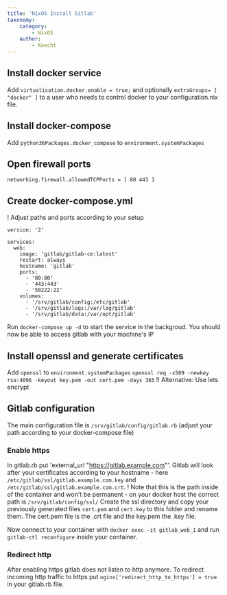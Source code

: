 ```yaml
---
title: 'NixOS Install Gitlab'
taxonomy:
    category:
        - NixOS
    author:
        - Knecht
---
```


## Install docker service

Add `virtualisation.docker.enable = true;` and optionally `extraGroups= [ "docker" ]` to a user who needs to control docker to your configuration.nix file. 

## Install docker-compose
Add `python36Packages.docker_compose` to `environment.systemPackages`

## Open firewall ports
`networking.firewall.allowedTCPPorts = [ 80 443 ]`

## Create docker-compose.yml
! Adjust paths and ports according to your setup
```docker
version: '2'

services:
  web:
    image: 'gitlab/gitlab-ce:latest'
    restart: always
    hostname: 'gitlab'
    ports:
      - '80:80'
      - '443:443'
      - '50222:22'
    volumes:
      - '/srv/gitlab/config:/etc/gitlab'
      - '/srv/gitlab/logs:/var/log/gitlab'
      - '/srv/gitlab/data:/var/opt/gitlab'
```
Run `docker-compose up -d` to start the service in the backgroud. You should now be able to access gitlab with your machine's IP

## Install openssl and generate certificates
Add `openssl` to `environment.systemPackages`
`openssl req -x509 -newkey rsa:4096 -keyout key.pem -out cert.pem -days 365`
!! Alternative: Use lets encrypt

## Gitlab configuration
The main configuration file is `/srv/gitlab/config/gitlab.rb` (adjust your path according to your docker-compose file)
### Enable https
In gitlab.rb put 'external_url "https://gitlab.example.com"'. Gitlab will look after your certificates according to your hostname - here `/etc/gitlab/ssl/gitlab.example.com.key` and `/etc/gitlab/ssl/gitlab.example.com.crt`.
! Note that this is the path inside of the container and won't be permanent - on your docker host the correct path is `/srv/gitlab/config/ssl/` 
Create the ssl directory and copy your previously generated files `cert.pem` and `cert.key` to this folder and rename them. The cert.pem file is the .crt file and the key.pem the .key file.

Now connect to your container with `docker exec -it gitlab_web_1` and run `gitlab-ctl reconfigure` inside your container.

### Redirect http
After enabling https gitlab does not listen to http anymore. To redirect incoming http traffic to https put `nginx['redirect_http_to_https'] = true` in your gitlab.rb file.